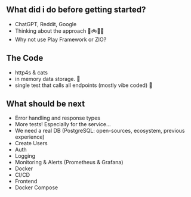 ## What did i do before getting started?
- ChatGPT, Reddit, Google
- Thinking about the approach 🚿🚲🏋️‍♀️
- Why not use Play Framework or ZIO?

## The Code
- http4s & cats
- in memory data storage. 🙈
- single test that calls all endpoints (mostly vibe coded) 🤖

## What should be next
- Error handling and response types
- More tests! Especially for the service...
- We need a real DB (PostgreSQL: open-sources, ecosystem, previous experience)
- Create Users
- Auth
- Logging
- Monitoring & Alerts (Prometheus & Grafana)
- Docker
- CI/CD
- Frontend
- Docker Compose